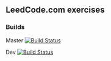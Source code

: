 ## LeedCode.com exercises


### Builds
Master	[![Build Status](https://travis-ci.com/Hummel83/LeedCodeExercises.svg?branch=master)](https://travis-ci.com/Hummel83/LeedCodeExercises)

Dev	[![Build Status](https://travis-ci.com/Hummel83/LeedCodeExercises.svg?branch=develop)](https://travis-ci.com/Hummel83/LeedCodeExercises)
